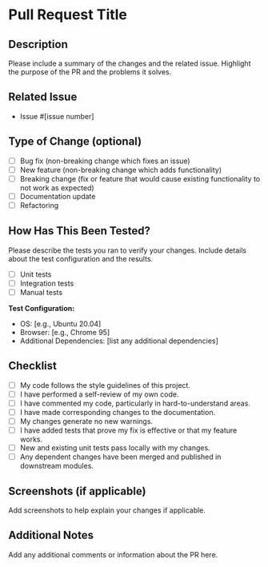 # Pull Request Title

## Description
Please include a summary of the changes and the related issue. Highlight the purpose of the PR and the problems it solves.

## Related Issue
- Issue #[issue number]

## Type of Change (optional)
- [ ] Bug fix (non-breaking change which fixes an issue)
- [ ] New feature (non-breaking change which adds functionality)
- [ ] Breaking change (fix or feature that would cause existing functionality to not work as expected)
- [ ] Documentation update
- [ ] Refactoring

## How Has This Been Tested?
Please describe the tests you ran to verify your changes. Include details about the test configuration and the results.

- [ ] Unit tests
- [ ] Integration tests
- [ ] Manual tests

**Test Configuration:**
- OS: [e.g., Ubuntu 20.04]
- Browser: [e.g., Chrome 95]
- Additional Dependencies: [list any additional dependencies]

## Checklist
- [ ] My code follows the style guidelines of this project.
- [ ] I have performed a self-review of my own code.
- [ ] I have commented my code, particularly in hard-to-understand areas.
- [ ] I have made corresponding changes to the documentation.
- [ ] My changes generate no new warnings.
- [ ] I have added tests that prove my fix is effective or that my feature works.
- [ ] New and existing unit tests pass locally with my changes.
- [ ] Any dependent changes have been merged and published in downstream modules.

## Screenshots (if applicable)
Add screenshots to help explain your changes if applicable.

## Additional Notes
Add any additional comments or information about the PR here.
